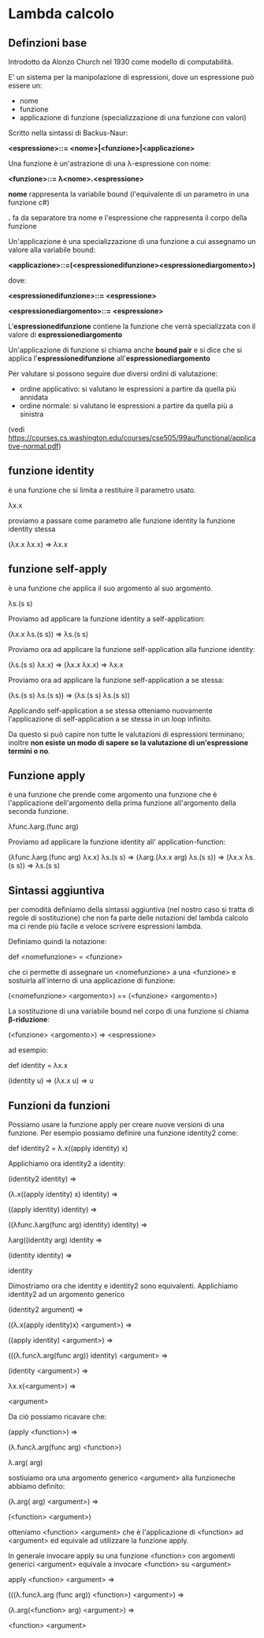 # Lambda calcolo 

## Definzioni base
Introdotto da Alonzo Church nel 1930 come modello di computabilità.

E' un sistema per la manipolazione di espressioni, dove un espressione può essere un:
  - nome
  - funzione
  - applicazione di funzione (specializzazione di una funzione con valori)

Scritto nella sintassi di Backus-Naur:

  **\<espressione\>::= \<nome\>|\<funzione\>|\<applicazione\>**
  
Una funzione è un'astrazione di una λ-espressione con nome:

  **\<funzione\>::= λ\<nome\>.\<espressione\>**
  
**nome** rappresenta la variabile bound (l'equivalente di un parametro in una funzione c#)

**.** fa da separatore tra nome e l'espressione che rappresenta il corpo della funzione

Un'applicazione è una specializzazione di una funzione a cui assegnamo un valore alla variabile bound:

  **\<applicazione\>::=(\<espressionedifunzione\>\<espressionediargomento\>)**
 
dove:
  
  **\<espressionedifunzione\>::= \<espressione\>**
  
  **\<espressionediargomento\>::= \<espressione\>**
  
L'**espressionedifunzione** contiene la funzione che verrà specializzata con il valore di **espressionediargomento**

Un'applicazione di funzione si chiama anche **bound pair** e si dice che si applica l'**espressionedifunzione** all'**espressionediargomento**

Per valutare si possono seguire due diversi ordini di valutazione:
  - ordine applicativo: si valutano le espressioni a partire da quella più annidata
  - ordine normale: si valutano le espressioni a partire da quella più a sinistra

(vedi https://courses.cs.washington.edu/courses/cse505/99au/functional/applicative-normal.pdf)


## funzione identity

è una funzione che si limita a restituire il parametro usato.

λx.x

proviamo a passare come parametro alle funzione identity la funzione identity stessa

(λx.x λx.x) => λx.x

## funzione self-apply

è una funzione che applica il suo argomento al suo argomento.

λs.(s s)

Proviamo ad applicare la funzione identity a self-application:

(λx.x λs.(s s)) => λs.(s s)

Proviamo ora ad applicare la funzione self-application alla funzione identity:

(λs.(s s) λx.x) => (λx.x λx.x) => λx.x

Proviamo ora ad applicare la funzione self-application a se stessa:

(λs.(s s) λs.(s s)) => (λs.(s s) λs.(s s))

Applicando self-application a se stessa otteniamo nuovamente l'applicazione di self-application a se stessa in un loop infinito. 

Da questo si può capire non tutte le valutazioni di espressioni terminano; inoltre **non esiste un modo di sapere se la valutazione di un'espressione termini o no**.

## Funzione apply

è una funzione che prende come argomento una funzione che è l'applicazione dell'argomento della prima funzione all'argomento della seconda funzione. 

λfunc.λarg.(func arg)

Proviamo ad applicare la funzione identity all' application-function:

(λfunc.λarg.(func arg) λx.x) λs.(s s) => (λarg.(λx.x arg) λs.(s s)) => (λx.x λs.(s s)) => λs.(s s)

## Sintassi aggiuntiva

per comodità definiamo della sintassi aggiuntiva (nel nostro caso si tratta di regole di sostituzione) che non fa parte delle notazioni del lambda calcolo ma ci rende più facile e veloce scrivere espressioni lambda.

Definiamo quindi la notazione:

def \<nomefunzione\> = \<funzione\>
  
che ci permette di assegnare un \<nomefunzione\> a una \<funzione\> e sostuirla all'interno di una applicazione di funzione:
  
(\<nomefunzione\> \<argomento\>) == (\<funzione\> \<argomento\>)

La sostituzione di una variabile bound nel corpo di una funzione si chiama **β-riduzione**:

(\<funzione\> \<argomento\>) => \<espressione\>
  
ad esempio:
  
def identity = λx.x

(identity u) => (λx.x u) => u
  
## Funzioni da funzioni

Possiamo usare la funzione apply per creare nuove versioni di una funzione. Per esempio possiamo definire una funzione identity2 come:

def identity2 = λ.x((apply identity) x)

Applichiamo ora identity2 a identity:

(identity2 identity) =>

(λ.x((apply identity) x) identity) =>

((apply identity) identity) =>

((λfunc.λarg(func arg) identity) identity) =>

λarg((identity arg) identity => 

(identity identity) =>

identity

Dimostriamo ora che identity e identity2 sono equivalenti. Applichiamo identity2 ad un argomento generico <argument>
  
(identity2 argument) =>
  
((λ.x(apply identity)x) \<argument\>) =>

((apply identity) \<argument\>) =>

(((λ.funcλ.arg(func arg)) identity) \<argument\> =>

(identity \<argument\>) =>

λx.x(\<argument\>) =>

\<argument\>

Da ciò possiamo ricavare che:
  
(apply \<function\>) =>

(λ.funcλ.arg(func arg) \<function\>)

λ.arg(<function> arg)
  
sostiuiamo ora una argomento generico \<argument\> alla funzioneche abbiamo definito:
  
(λ.arg(<function> arg) \<argument\>) =>

(\<function\> \<argument\>)
  
otteniamo \<function\> \<argument\> che è l'applicazione di \<function\> ad \<argument\> ed equivale ad utilizzare la funzione apply.  
  
In generale invocare apply su una funzione \<function\> con argomenti generici \<argument\> equivale a invocare \<function\> su  \<argument\>

apply \<function\> \<argument\> =>

(((λ.funcλ.arg (func arg)) \<function\>) \<argument\>) =>

(λ.arg(\<function\> arg) \<argument\>) =>

\<function\> \<argument\>  
 
    
